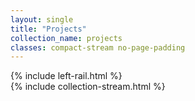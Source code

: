 ```yaml
---
layout: single
title: "Projects"
collection_name: projects
classes: compact-stream no-page-padding
---
```

<div class="rail-layout">
  {% include left-rail.html %}
  <main class="rail-main">
    {% include collection-stream.html %}
  </main>
</div>
